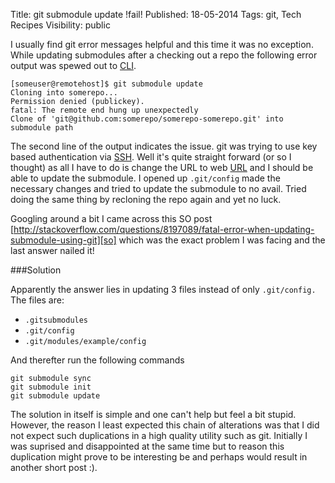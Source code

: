 Title: git submodule update !fail!
Published: 18-05-2014
Tags: git, Tech Recipes
Visibility: public

I usually find git error messages helpful and this time it was no
exception. While updating submodules after a checking out a repo
the following error output was spewed out to [CLI][c].

    [someuser@remotehost]$ git submodule update
    Cloning into somerepo...
    Permission denied (publickey).
    fatal: The remote end hung up unexpectedly
    Clone of 'git@github.com:somerepo/somerepo-somerepo.git' into submodule path

The second line of the output indicates the issue. git was trying to use key
based authentication via [SSH][s]. Well it's quite straight forward (or so I
thought) as all I have to do is change the URL to web [URL][u] and I should be
able to update the submodule.  I opened up `.git/config` made the necessary
changes and tried to update the submodule to no avail. Tried doing the same thing by
recloning the repo again and yet no luck.

Googling around a bit I came across this SO post
[http://stackoverflow.com/questions/8197089/fatal-error-when-updating-submodule-using-git][so]
which was the exact problem I was facing and the last answer nailed it!

###Solution

Apparently the answer lies in updating 3 files instead of only `.git/config.`
The files are:

* `.gitsubmodules`
* `.git/config`
* `.git/modules/example/config`

And therefter run the following commands

    git submodule sync
    git submodule init
    git submodule update

The solution in itself is simple and one can't help but feel a bit stupid.
However, the reason I least expected this chain of alterations was that I did
not expect such duplications in a high quality utility such as git. Initially I
was suprised and disappointed at the same time but to reason this duplication
might prove to be interesting be  and perhaps would result in another short post :).

[c]: http://en.wikipedia.org/wiki/Command-line_interface
[s]: http://en.wikipedia.org/wiki/Secure_Shell
[u]: http://en.wikipedia.org/wiki/Uniform_resource_locator
[so]: http://stackoverflow.com/questions/8197089/fatal-error-when-updating-submodule-using-git
